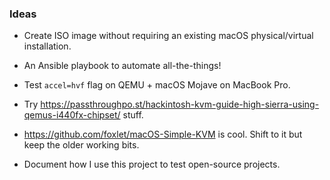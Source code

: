 ### Ideas

* Create ISO image without requiring an existing macOS physical/virtual installation.

* An Ansible playbook to automate all-the-things!

* Test `accel=hvf` flag on QEMU + macOS Mojave on MacBook Pro.

* Try https://passthroughpo.st/hackintosh-kvm-guide-high-sierra-using-qemus-i440fx-chipset/ stuff.

* https://github.com/foxlet/macOS-Simple-KVM is cool. Shift to it but keep the older working bits.

* Document how I use this project to test open-source projects.
